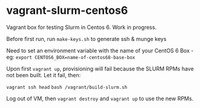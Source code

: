vagrant-slurm-centos6
=====================

Vagrant box for testing Slurm in Centos 6. Work in progress.

Before first run, run `make-keys.sh` to generate ssh & munge keys

Need to set an environment variable with the name of your CentOS 6 Box - eg: `export CENTOS6_BOX=name-of-centos68-base-box`


Upon first `vagrant up`, provisioning will fail because the SLURM 
RPMs have not been built. Let it fail, then:

`vagrant ssh head`
`bash /vagrant/build-slurm.sh`
 
Log out of VM, then `vagrant destroy` and `vagrant up` to use the new RPMs.

